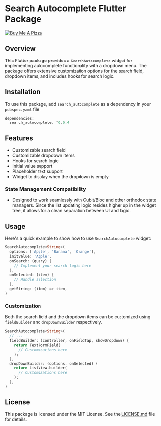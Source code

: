 # Search Autocomplete Flutter Package

<a href="https://www.buymeacoffee.com/okji" target="_blank">
  <img src="https://cdn.buymeacoffee.com/buttons/v2/default-violet.png" alt="Buy Me A Pizza" style="max-width: 160px;"/>
</a>

## Overview

This Flutter package provides a `SearchAutocomplete` widget for implementing autocomplete functionality with a dropdown menu. The package offers extensive customization options for the search field, dropdown items, and includes hooks for search logic.

## Installation

To use this package, add `search_autocomplete` as a dependency in your `pubspec.yaml` file:

```dart
dependencies:
  search_autocomplete: ^0.0.4
```

## Features

- Customizable search field
- Customizable dropdown items
- Hooks for search logic
- Initial value support
- Placeholder text support
- Widget to display when the dropdown is empty

### State Management Compatibility
- Designed to work seamlessly with Cubit/Bloc and other orthodox state managers. Since the list updating logic resides higher up in the widget tree, it allows for a clean separation between UI and logic.


## Usage

Here's a quick example to show how to use `SearchAutocomplete` widget:

```dart
SearchAutocomplete<String>(
  options: ['Apple', 'Banana', 'Orange'],
  initValue: 'Apple',
  onSearch: (query) {
    // Implement your search logic here
  },
  onSelected: (item) {
    // Handle selection
  },
  getString: (item) => item,
)
```

### Customization

Both the search field and the dropdown items can be customized using `fieldBuilder` and `dropDownBuilder` respectively.

```dart
SearchAutocomplete<String>(
  // ...
  fieldBuilder: (controller, onFieldTap, showDropdown) {
    return TextFormField(
      // Customizations here
    );
  },
  dropDownBuilder: (options, onSelected) {
    return ListView.builder(
      // Customizations here
    );
  },
)
```

## License

This package is licensed under the MIT License. See the [LICENSE.md](LICENSE.md) file for details.
